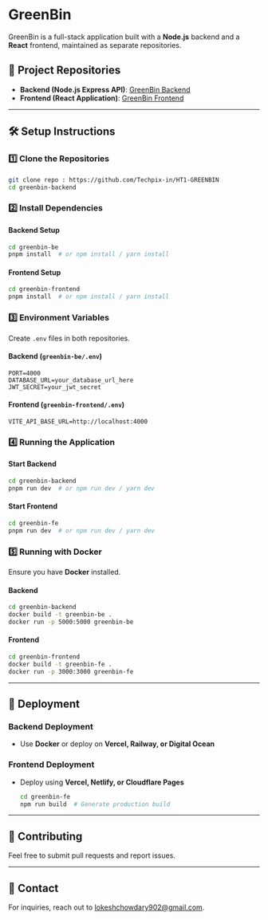 # GreenBin

GreenBin is a full-stack application built with a **Node.js** backend and a **React** frontend, maintained as separate repositories.

## 📂 Project Repositories
- **Backend (Node.js Express API)**: [GreenBin Backend](https://github.com/yourusername/greenbin-backend)
- **Frontend (React Application)**: [GreenBin Frontend](https://github.com/yourusername/greenbin-frontend)

---

## 🛠️ Setup Instructions

### 1️⃣ Clone the Repositories
#### 
```sh
git clone repo : https://github.com/Techpix-in/HT1-GREENBIN
cd greenbin-backend
```


### 2️⃣ Install Dependencies
#### Backend Setup
```sh
cd greenbin-be
pnpm install  # or npm install / yarn install
```
#### Frontend Setup
```sh
cd greenbin-frontend
pnpm install  # or npm install / yarn install
```

### 3️⃣ Environment Variables
Create `.env` files in both repositories.
#### Backend (`greenbin-be/.env`)
```
PORT=4000
DATABASE_URL=your_database_url_here
JWT_SECRET=your_jwt_secret
```
#### Frontend (`greenbin-frontend/.env`)
```
VITE_API_BASE_URL=http://localhost:4000
```

### 4️⃣ Running the Application
#### Start Backend
```sh
cd greenbin-backend
pnpm run dev  # or npm run dev / yarn dev
```
#### Start Frontend
```sh
cd greenbin-fe
pnpm run dev  # or npm run dev / yarn dev
```

### 5️⃣ Running with Docker
Ensure you have **Docker** installed.
#### Backend
```sh
cd greenbin-backend
docker build -t greenbin-be .
docker run -p 5000:5000 greenbin-be
```
#### Frontend
```sh
cd greenbin-frontend
docker build -t greenbin-fe .
docker run -p 3000:3000 greenbin-fe
```

---

## 🚀 Deployment
### Backend Deployment
- Use **Docker** or deploy on **Vercel, Railway, or Digital Ocean**

### Frontend Deployment
- Deploy using **Vercel, Netlify, or Cloudflare Pages**
  ```sh
  cd greenbin-fe
  npm run build  # Generate production build
  ```

---


## 🤝 Contributing
Feel free to submit pull requests and report issues.

---

## 🔗 Contact
For inquiries, reach out to [lokeshchowdary902@gmail.com](lokeshchowdary902@gmail.com).

